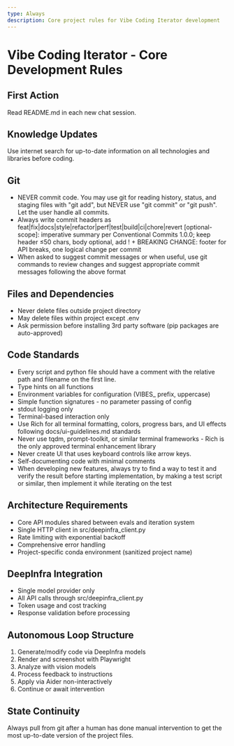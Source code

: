 ```yaml
---
type: Always
description: Core project rules for Vibe Coding Iterator development
---
```


# Vibe Coding Iterator - Core Development Rules

## First Action
Read README.md in each new chat session.

## Knowledge Updates
Use internet search for up-to-date information on all technologies and libraries before coding.

## Git
- NEVER commit code. You may use git for reading history, status, and staging files with "git add", but NEVER use "git commit" or "git push". Let the user handle all commits.
- Always write commit headers as feat|fix|docs|style|refactor|perf|test|build|ci|chore|revert [optional-scope]: imperative summary per Conventional Commits 1.0.0; keep header ≤50 chars, body optional, add ! + BREAKING CHANGE: footer for API breaks, one logical change per commit
- When asked to suggest commit messages or when useful, use git commands to review changes and suggest appropriate commit messages following the above format

## Files and Dependencies
- Never delete files outside project directory
- May delete files within project except .env
- Ask permission before installing 3rd party software (pip packages are auto-approved)

## Code Standards
- Every script and python file should have a comment with the relative path and filename on the first line.
- Type hints on all functions
- Environment variables for configuration (VIBES_ prefix, uppercase)
- Simple function signatures - no parameter passing of config
- stdout logging only
- Terminal-based interaction only
- Use Rich for all terminal formatting, colors, progress bars, and UI effects following docs/ui-guidelines.md standards
- Never use tqdm, prompt-toolkit, or similar terminal frameworks - Rich is the only approved terminal enhancement library
- Never create UI that uses keyboard controls like arrow keys.
- Self-documenting code with minimal comments
- When developing new features, always try to find a way to test it and verify the result before starting implementation, by making a test script or similar, then implement it while iterating on the test

## Architecture Requirements
- Core API modules shared between evals and iteration system
- Single HTTP client in src/deepinfra_client.py
- Rate limiting with exponential backoff
- Comprehensive error handling
- Project-specific conda environment (sanitized project name)

## DeepInfra Integration
- Single model provider only
- All API calls through src/deepinfra_client.py
- Token usage and cost tracking
- Response validation before processing

## Autonomous Loop Structure
1. Generate/modify code via DeepInfra models
2. Render and screenshot with Playwright
3. Analyze with vision models
4. Process feedback to instructions
5. Apply via Aider non-interactively
6. Continue or await intervention

## State Continuity
Always pull from git after a human has done manual intervention to get the most up-to-date version of the project files.